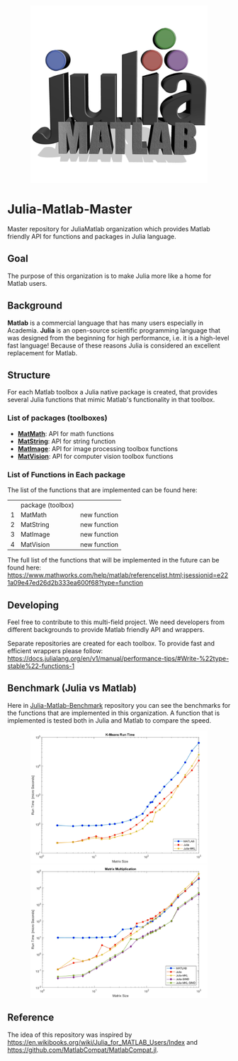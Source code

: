 <p align="center">
  <img src="https://github.com/juliamatlab/Julia-Matlab-Master/blob/master/logo/Julia-Matlab-Logo-small.png" alt="Julia-Matlab-Logo" height="400"/>
</p>


# Julia-Matlab-Master
Master repository for JuliaMatlab organization which provides Matlab friendly API for functions and packages in Julia language.

## Goal
The purpose of this organization is to make Julia more like a home for Matlab users.

## Background
**Matlab** is a commercial language that has many users especially in Academia. **Julia** is an open-source scientific programming language that was designed from the beginning for high performance, i.e. it is a high-level fast language! Because of these reasons Julia is considered an excellent replacement for Matlab.

## Structure
For each Matlab toolbox a Julia native package is created, that provides several Julia functions that mimic Matlab's functionality in that toolbox.

### List of packages (toolboxes)
* **[MatMath](url)**: API for math functions
* **[MatString](url)**: API for string function
* **[MatImage](url)**: API for image processing toolbox functions  
* **[MatVision](url)**: API for computer vision toolbox functions   

### List of Functions in Each package
The list of the functions that are implemented can be found here:

<table>
    <tr>
        <td></td>
        <td>package (toolbox)</td>
        <td></td>
    </tr>
    <tr>
        <td>1</td>
        <td>MatMath</td>
        <td>new function</td>
    </tr>
    <tr>
        <td>2</td>
        <td>MatString</td>
        <td>new function</td>
    </tr>
    <tr>
        <td>3</td>
        <td>MatImage</td>
        <td>new function</td>
    </tr>
    <tr>
        <td>4</td>
        <td>MatVision</td>
        <td>new function</td>
    </tr>
</table>


The full list of the functions that will be implemented in the future can be found here: https://www.mathworks.com/help/matlab/referencelist.html;jsessionid=e221a09e47ed26d2b333ea600f68?type=function

## Developing
Feel free to contribute to this multi-field project. We need developers from different backgrounds to provide Matlab friendly API and wrappers.

Separate repositories are created for each toolbox. To provide fast and efficient wrappers please follow: https://docs.julialang.org/en/v1/manual/performance-tips/#Write-%22type-stable%22-functions-1

## Benchmark (Julia vs Matlab)
Here in [Julia-Matlab-Benchmark](https://github.com/juliamatlab/Julia-Matlab-Benchmark) repository you can see the benchmarks for the functions that are implemented in this organization. A function that is implemented is tested both in Julia and Matlab to compare the speed.

<p align="middle">
  <img src="https://raw.githubusercontent.com/aminya/MatlabJuliaMatrixOperationsBenchmark/master/Figures/Figure16.png" alt="K-means Run Time" width="400"/>
   <img src="https://raw.githubusercontent.com/aminya/MatlabJuliaMatrixOperationsBenchmark/master/Figures/Figure3.png" alt="Matrix Multiplication" width="400"/>
</p>


## Reference
The idea of this repository was inspired by https://en.wikibooks.org/wiki/Julia_for_MATLAB_Users/Index and https://github.com/MatlabCompat/MatlabCompat.jl.
